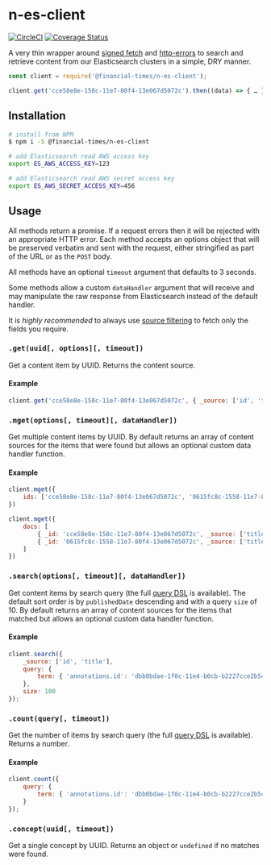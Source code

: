 # n-es-client

[![CircleCI](https://circleci.com/gh/Financial-Times/n-es-client.svg?style=svg)](https://circleci.com/gh/Financial-Times/n-es-client) [![Coverage Status](https://coveralls.io/repos/github/Financial-Times/n-es-client/badge.svg?branch=master)](https://coveralls.io/github/Financial-Times/n-es-client?branch=master)

A very thin wrapper around [signed fetch][1] and [http-errors][2] to search and retrieve content from our Elasticsearch clusters in a simple, DRY manner.

```js
const client = require('@financial-times/n-es-client');

client.get('cce58e8e-158c-11e7-80f4-13e067d5072c').then((data) => { … });
```

## Installation

```sh
# install from NPM
$ npm i -S @financial-times/n-es-client

# add Elasticsearch read AWS access key
export ES_AWS_ACCESS_KEY=123

# add Elasticsearch read AWS secret access key
export ES_AWS_SECRET_ACCESS_KEY=456
```

## Usage

All methods return a promise. If a request errors then it will be rejected with an appropriate HTTP error. Each method accepts an options object that will be preserved verbatim and sent with the request, either stringified as part of the URL or as the `POST` body.

All methods have an optional `timeout` argument that defaults to 3 seconds.

Some methods allow a custom `dataHandler` argument that will receive and may manipulate the raw response from Elasticsearch instead of the default handler.

It is _highly recommended_ to always use [source filtering][3] to fetch only the fields you require.

### `.get(uuid[, options][, timeout])`

Get a content item by UUID. Returns the content source.

#### Example

```js
client.get('cce58e8e-158c-11e7-80f4-13e067d5072c', { _source: ['id', 'title'] })
```

### `.mget(options[, timeout][, dataHandler])`

Get multiple content items by UUID. By default returns an array of content sources for the items that were found but allows an optional custom data handler function.

#### Example

```js
client.mget({
	ids: ['cce58e8e-158c-11e7-80f4-13e067d5072c', '0615fc8c-1558-11e7-80f4-13e067d5072c']
})

client.mget({
	docs: [
		{ _id: 'cce58e8e-158c-11e7-80f4-13e067d5072c', _source: ['title'] },
		{ _id: '0615fc8c-1558-11e7-80f4-13e067d5072c', _source: ['title'] }
	]
})
```

### `.search(options[, timeout][, dataHandler])`

Get content items by search query (the full [query DSL][4] is available). The default sort order is by `publishedDate` descending and with a query `size` of 10. By default returns an array of content sources for the items that matched but allows an optional custom data handler function.

#### Example

```js
client.search({
	_source: ['id', 'title'],
	query: {
		term: { 'annotations.id': 'dbb0bdae-1f0c-11e4-b0cb-b2227cce2b54' }
	},
	size: 100
});
```

### `.count(query[, timeout])`

Get the number of items by search query (the full [query DSL][4] is available). Returns a number.

#### Example

```js
client.count({
	query: {
		term: { 'annotations.id': 'dbb0bdae-1f0c-11e4-b0cb-b2227cce2b54' }
	}
});
```

### `.concept(uuid[, timeout])`

Get a single concept by UUID. Returns an object or `undefined` if no matches were found.

[1]: https://github.com/matthew-andrews/signed-aws-es-fetch
[2]: https://www.npmjs.com/package/http-errors
[3]: https://www.elastic.co/guide/en/elasticsearch/reference/current/search-request-source-filtering.html
[4]: https://www.elastic.co/guide/en/elasticsearch/reference/current/query-dsl.html
